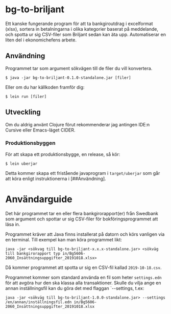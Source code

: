 # bg-to-briljant

Ett kanske fungerande program för att ta bankgiroutdrag i excelformat
(xlsx), sortera in betalningarna i olika kategorier baserat på
meddelande, och spotta ur sig CSV-filer som Briljant sedan kan äta
upp. Automatiserar en liten del i ekonomichefens arbete.


## Användning

Programmet tar som argument sökvägen till de filer du vill konvertera.

    $ java -jar bg-to-briljant-0.1.0-standalone.jar [filer]

Eller om du har källkoden framför dig:

    $ lein run [filer]


## Utveckling

Om du aldrig använt Clojure förut rekommenderar jag antingen IDE:n
Cursive eller Emacs-läget CIDER.

### Produktionsbyggen

För att skapa ett produktionsbygge, en release, så kör:

    $ lein uberjar

Detta kommer skapa ett fristående javaprogram i `target/uberjar` som
går att köra enligt instruktionerna i [##Användning].


# Användarguide

Det här programmet tar en eller flera bankgirorapport(er) från
Swedbank som argument och spottar ur sig CSV-filer för
bokföringsprogrammet att läsa in.

Programmet kräver att Java finns installerat på datorn och körs
vanligen via en terminal. Till exempel kan man köra programmet likt:

```
java -jar <sökvag till bg-to-briljant-x.x.x-standalone.jar> <sökväg till bankgirorapport typ in/Bg5606-2060_Insättningsuppgifter_20191018.xlsx>
```

Då kommer programmet att spotta ur sig en CSV-fil kallad
`2019-10-18.csv`.

Programmet kommer som standard använda en fil som heter `settings.edn`
för att avgöra hur den ska klassa alla transaktioner. Skulle du vilja
ange en annan inställningsfil kan du göra det med flaggan
`--settings, t.ex:

```
java -jar <sökväg till bg-to-briljant-1.0.0-standalone.jar> --settings /en/annan/inställningsfil.edn in/Bg5606-2060_Insättningsuppgifter_20191018.xlsx
```
